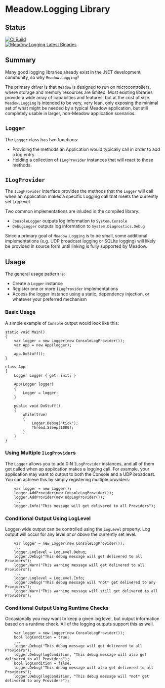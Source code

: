 # Meadow.Logging Library

## Status

[![CI Build](https://github.com/WildernessLabs/Meadow.Logging/actions/workflows/logging-build.yml/badge.svg)](https://github.com/WildernessLabs/Meadow.Logging/actions/workflows/logging-build.yml)  
[![Meadow.Logging Latest Binaries](https://github.com/WildernessLabs/Meadow.Logging/actions/workflows/logging-binaries.yml/badge.svg)](https://github.com/WildernessLabs/Meadow.Logging/actions/workflows/logging-binaries.yml)

## Summary

Many good logging libraries already exist in the .NET development community, so why `Meadow.Logging`?  

The primary driver is that `Meadow` is designed to run on microcontrollers, where storage and memory resources are limited.  Most existing libraries provide a wide array of capabilties and features, but at the cost of size.  `Meadow.Logging` is intended to be very, very lean, only exposing the minimal set of what might be needed by a typical Meadow application, but still completely usable in larger, non-Meadow application scenarios.

## `Logger`

The `Logger` class has two functions:

- Providing the methods an Application would typically call in order to add a log entry.
- Holding a collection of `ILogProvider` instances that will react to those methods.

## `ILogProvider`

The `ILogProvider` interface provides the methods that the `Logger` will call when an Application makes a specific Logging call that meets the currently set Loglevel.

Two common implementations are inluded in the compiled library:

- `ConsoleLogger` outputs log information to `System.Console`
- `DebugLogger` outputs log information to `System.Diagnostics.Debug`

Since a primary goal of `Meadow.Logging` is to be small, some additional implementations (e.g. UDP broadcast logging or SQLIte logging) will likely be provided in source form until linking is fully supported by Meadow.

## Usage

The general usage pattern is:

- Create a `Logger` instance
- Register one or more `ILogProvider` implementations
- Access the logger instance using a static, dependency injection, or whatever your preferred mechanism

### Basic Usage

A simple example of `Console` output would look like this:

```
static void Main()
{
	var logger = new Logger(new ConsoleLogProvider());
	var App = new App(logger);

	app.DoStuff();
}

class App
{
	Logger Logger { get; init; }

	App(Logger logger)
	{
		Logger = logger;
	}

	public void DoStuff()
	{
		while(true)
		{
			Logger.Debug("tick");
			Thread.Sleep(1000);
		}
	}
}

```

### Using Multiple `ILogProvider`s

The `Logger` allows you to add 0:N `ILogProvider` instances, and all of them get called when ap application makes a logging call.  For example, your application may want to output to both the Console and a UDP broadcast.  You can achieve this by simply registering multiple providers:

```
	var logger = new Logger();
	logger.AddProvider(new ConsoleLogProvider());
	logger.AddProvider(new UdpLogProvider());
	...
	logger.Info("This message will get delivered to all Providers");
```

### Conditional Output Using LogLevel

Logger-wide output can be controlled using the `LogLevel` property.  Log output will occur for any level *at or above* the currently set level.

```
	var logger = new Logger(new ConsoleLogProvider());
	...
	logger.Loglevel = LogLevel.Debug;
	logger.Debug("This debug message will get delivered to all Providers");
	logger.Warn("This warning message will get delivered to all Providers");
	...
	logger.Loglevel = LogLevel.Info;
	logger.Debug("This debug message will *not* get delivered to any Providers");
	logger.Warn("This warning message will still get delivered to all Providers");
```

### Conditional Output Using Runtime Checks 

Occasionally you may want to keep a given log level, but output information based on a runtime check.  All of the logging outputs support this as well.

```
	var logger = new Logger(new ConsoleLogProvider());
	bool logCondition = true;
	...
	logger.Debug("This debug message will get delivered to all Providers");
	logger.Debug(logCondition, "This debug message will also get delivered to all Providers");
	bool logCondition = false;
	logger.Debug("This debug message will also get delivered to all Providers");
	logger.Debug(logCondition, "This debug message will *not* get delivered to any Providers");
```
